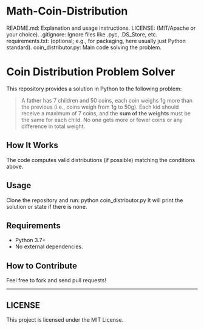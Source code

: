 # Math-Coin-Distribution
README.md: Explanation and usage instructions.  LICENSE: (MIT/Apache or your choice).  .gitignore: Ignore files like .pyc, .DS_Store, etc.  requirements.txt: (optional; e.g., for packaging, here usually just Python standard).  coin_distributor.py: Main code solving the problem.


# Coin Distribution Problem Solver

This repository provides a solution in Python to the following problem:

> A father has 7 children and 50 coins, each coin weighs 1g more than the previous (i.e., coins weigh from 1g to 50g). Each kid should receive a maximum of 7 coins, and the **sum of the weights** must be the same for each child. No one gets more or fewer coins or any difference in total weight.

## How It Works

The code computes valid distributions (if possible) matching the conditions above.

## Usage

Clone the repository and run:
python coin_distributor.py
It will print the solution or state if there is none.

## Requirements

- Python 3.7+
- No external dependencies.

## How to Contribute

Feel free to fork and send pull requests!

---

## LICENSE

This project is licensed under the MIT License.
